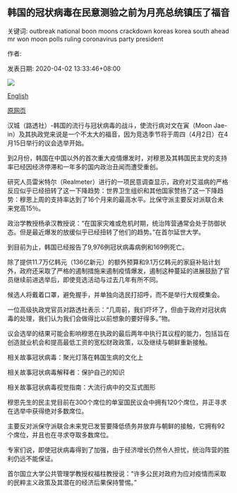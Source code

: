 ## 韩国的冠状病毒在民意测验之前为月亮总统镇压了福音

关键词: outbreak national boon moons crackdown koreas korea south ahead mr won moon polls ruling coronavirus party president

作者: 

发表日期: 2020-04-02 13:33:46+08:00

![](https://www.straitstimes.com/sites/default/files/styles/x_large/public/articles/2020/04/02/ab_moonjaein_020420.jpg?itok=JvI8l5wi)

[English](South%20Korea%27s%20coronavirus%20crackdown%20a%20boon%20for%20President%20Moon%20ahead%20of%20polls.md)

[原网页](https://www.straitstimes.com/asia/east-asia/south-koreas-coronavirus-crackdown-a-boon-for-president-moon-ahead-of-polls)

汉城（路透社）-韩国的流行与冠状病毒的战斗，使流行病对文在寅（Moon Jae-in）及其执政党来说是一个不太大的福音，因为竞选季节将于周四（4月2日）在4月15日举行的议会选举开始。

到2月份，韩国在中国以外的首次重大疫情爆发时，对穆恩及其韩国民主党的支持率已经因经济停滞和一年多的国内政治丑闻而遭受重创。

研究人员雷米特尔（Realmeter）进行的一项民意调查显示，政府对艾滋病的严格反应似乎已经扭转了这一下降趋势：世界卫生组织和其他国家赞扬了这一下降趋势：穆恩上周的支持率达到了16个月来的最高水平。比保守派主要反对派联合未来党高15％。

政治学教授杨承汉教授说：“在国家灾难或危机时期，统治阵营通常会处于防御状态。但是最近爆发的放缓似乎已经扭转了他们的趋势。”在首尔延世大学。

到目前为止，韩国已经报告了9,976例冠状病毒病例和169例死亡。

除了提供11.7万亿韩元（136亿新元）的额外预算和9.1万亿韩元的家庭补贴计划外，政府还采取了严格的遏制措施来遏制疫情爆发，遏制这种蔓延的进展鼓励了官员继续前进选举后，即使竞选活动与过去几年有所不同。

候选人将戴着口罩，避免握手，并单独向选民打招呼，而不是举行大规模集会。

一位高级执政党官员对路透社表示：“几周前，我们吓坏了，但由于政府对冠状病毒的处理，我们认为我们会做得比以前想象的要好得多。”物。

议会选举的结果可能会影响穆恩在执政的最后两年中执行其议程的能力，包括旨在创造就业机会和提高最低工资的宽松财政政策，以及继续与朝鲜重新接触。

相关故事冠状病毒：聚光灯落在韩国生病的文化上

相关故事冠状病毒解释者：保护自己的知识

相关故事冠状病毒视觉指南：大流行病中的交互式图形

穆恩先生的民主党目前在300个席位的单室国民议会中拥有120个席位，并正寻求在选举中获得绝对多数席位。

主要反对派保守派联合未来党已发誓要降低债务并放弃与朝鲜的接触，它拥有92个席位，并且也在寻求夺取多数席位。

专家们说，即使冠状病毒得到了加强，由于经济增长仍然令人担忧，统治阵营的胜利仍远不能保证。

首尔国立大学公共管理学教授权福柱教授说：“许多公民对政府为应对疫情而采取的民粹主义政策及其潜在的经济后果保持警惕。”